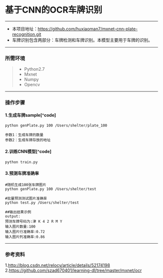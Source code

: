 ﻿# 基于CNN的OCR车牌识别

------

- 本项目地址：https://github.com/huxiaoman7/mxnet-cnn-plate-recognition.git
- 车牌识别包含两部分：车牌检测和车牌识别。本模型主要用于车牌的识别。


------
### 所需环境

> * Python2.7
> * Mxnet
> * Numpy
> * Opencv

------

### 操作步骤
#### 1.生成车牌sample[^code]
```
python genPlate.py 100 /Users/shelter/plate_100

参数1：生成车牌的数量
参数2：生成车牌存放的地址
```

#### 2.训练CNN模型[^code]
```
python train.py 
```

#### 3.预测车牌准确率
```
#随机生成100张车牌图片
python genPlate.py 100 /Users/shelter/test

#批量预测测试图片准确率
python test.py /Users/shelter/test

##输出结果示例
output:
预测车牌号码为:津 K 4 2 R M Y
输入图片数量:100
输入图片行准确率:0.72
输入图片列准确率:0.86
```

------
### 参考资料
1.http://blog.csdn.net/relocy/article/details/52174198
2.https://github.com/szad670401/learning-dl/tree/master/mxnet/ocr


